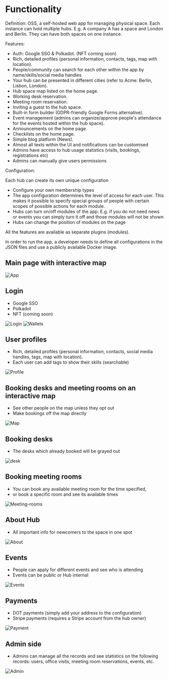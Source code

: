 # Functionality

Definition: OSS, a self-hosted web app for managing physical space. Each instance can hold multiple hubs. E.g. A company A has a space and London and Berlin. They can have both spaces on one instance.

Features:

- Auth: Google SSO & Polkadot. (NFT coming soon)
- Rich, detailed profiles (personal information, contacts, tags, map with location).
- People/community can search for each other within the app by name/skills/social media handles
- Your hub can be presented in different cities (refer to Acme: Berlin, Lisbon, London).
- Hub space map listed on the home page.
- Working desk reservation.
- Meeting room reservation.
- Inviting a guest to the hub space.
- Built-in form builder (GDPR-friendly Google Forms alternative).
- Event management (admins can organize/approve people's attendance for the events hosted within the hub space).
- Announcements on the home page.
- Checklists on the home page.
- Simple blog platform (News).
- Almost all texts within the UI and notifications can be customised
- Admins have access to hub usage statistics (visits, bookings, registrations etc)
- Admins can manually give users permissions

Configuration:

Each hub can create its own unique configuration

- Configure your own membership types
- The app configuration determines the level of access for each user. This makes it possible to specify special groups of people with certain scopes of possible actions for each module.
- Hubs can turn on/off modules of the app. E.g. if you do not need news or events you can simply turn it off and those modules will not be shown
- Hubs can change the position of modules on the page

All the features are available as separate plugins (modules).

In order to run the app, a developer needs to define all configurations in the JSON files and use a publicly available Docker image.

## Main page with interactive map

![App](./images/app.png)

## Login

- Google SSO
- Polkadot
- NFT (coming soon)

![Login](./images/login.png)
![Wallets](./images/wallets.png)

## User profiles

- Rich, detailed profiles (personal information, contacts, social media handles, tags, map with location).
- Each user can add tags to show their skills (searchable)

![Profile](./images/profile.png)

## Booking desks and meeting rooms on an interactive map

- See other people on the map unless they opt out
- Make bookings off the map directly

![Map](./images/map.png)

## Booking desks

- The desks which already booked will be grayed out

![desk](./images/desk.png)

## Booking meeting rooms

- You can book any available meeting room for the time specified,
- or book a specific room and see its available times

![Meeting-rooms](./images/meeting.png)

## About Hub

- All important info for newcomers to the space in one spot

![About](./images/about.png)

## Events

- People can apply for different events and see who is attending
- Events can be public or Hub internal

![Events](./images/events.png)

## Payments

- DOT payments (simply add your address to the configuration)
- Stripe payments (requires a Stripe account from the hub owner)

![Payment](./images/payment.png)

## Admin side

- Admins can manage all the records and see statistics on the following records: users, office visits, meeting room reservations, events, etc.

![Admin](./images/admin.png)
